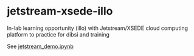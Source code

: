 # jetstream-xsede-illo
In-lab learning opportunity (illo) with Jetstream/XSEDE cloud computing platform to practice for dibsi and training

See [jetstream_demo.ipynb](https://github.com/ljcohen/jetstream-xsede-illo/blob/master/jetstream_demo.ipynb)
